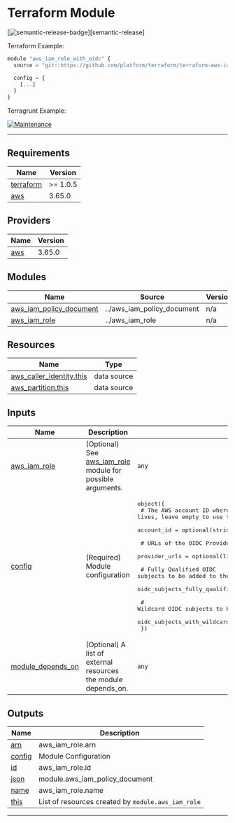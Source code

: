 <!-- BEGIN_TF_DOCS -->
# Terraform Module

[![semantic-release-badge]][semantic-release]

Terraform Example:

  ```js
  module "aws_iam_role_with_oidc" {
    source = "git::https://github.com/platform/terraform/terraform-aws-iam.git//modules/aws_iam_role_with_oidc?ref=v1.7.3"

    config = {
      [...]
    }
  }
  ```

Terragrunt Example:

[![Maintenance](https://img.shields.io/badge/aws_iam_role_with_oidc-blue.svg)](../../tests/aws\_iam\_role\_with\_oidc)

---

## Requirements

| Name | Version |
|------|---------|
| <a name="requirement_terraform"></a> [terraform](#requirement\_terraform) | >= 1.0.5 |
| <a name="requirement_aws"></a> [aws](#requirement\_aws) | 3.65.0 |

## Providers

| Name | Version |
|------|---------|
| <a name="provider_aws"></a> [aws](#provider\_aws) | 3.65.0 |

## Modules

| Name | Source | Version |
|------|--------|---------|
| <a name="module_aws_iam_policy_document"></a> [aws\_iam\_policy\_document](#module\_aws\_iam\_policy\_document) | ../aws_iam_policy_document | n/a |
| <a name="module_aws_iam_role"></a> [aws\_iam\_role](#module\_aws\_iam\_role) | ../aws_iam_role | n/a |

## Resources

| Name | Type |
|------|------|
| [aws_caller_identity.this](https://registry.terraform.io/providers/hashicorp/aws/3.65.0/docs/data-sources/caller_identity) | data source |
| [aws_partition.this](https://registry.terraform.io/providers/hashicorp/aws/3.65.0/docs/data-sources/partition) | data source |

## Inputs

| Name | Description | Type | Default | Required |
|------|-------------|------|---------|:--------:|
| <a name="input_aws_iam_role"></a> [aws\_iam\_role](#input\_aws\_iam\_role) | (Optional) See [aws\_iam\_role](../aws\_iam\_role/README.md) module for possible arguments. | `any` | `[]` | no |
| <a name="input_config"></a> [config](#input\_config) | (Required) Module configuration | <pre>object({<br>    # The AWS account ID where the OIDC provider lives, leave empty to use the account for the AWS provider<br>    account_id = optional(string),<br><br>    # URLs of the OIDC Provider.<br>    provider_urls = optional(list(string)),<br><br>    # Fully Qualified OIDC subjects to be added to the role policy<br>    oidc_subjects_fully_qualified = optional(list(string)),<br><br>    # Wildcard OIDC subjects to be added to the role policy<br>    oidc_subjects_with_wildcards = optional(list(string)),<br>  })</pre> | n/a | yes |
| <a name="input_module_depends_on"></a> [module\_depends\_on](#input\_module\_depends\_on) | (Optional) A list of external resources the module depends\_on. | `any` | `[]` | no |

## Outputs

| Name | Description |
|------|-------------|
| <a name="output_arn"></a> [arn](#output\_arn) | aws\_iam\_role.arn |
| <a name="output_config"></a> [config](#output\_config) | Module Configuration |
| <a name="output_id"></a> [id](#output\_id) | aws\_iam\_role.id |
| <a name="output_json"></a> [json](#output\_json) | module.aws\_iam\_policy\_document |
| <a name="output_name"></a> [name](#output\_name) | aws\_iam\_role.name |
| <a name="output_this"></a> [this](#output\_this) | List of resources created by `module.aws_iam_role` |

---
[semantic-release-badge]: https://img.shields.io/badge/%20%20%F0%9F%93%A6%F0%9F%9A%80-semantic--release-e10079.svg
<!-- END_TF_DOCS -->